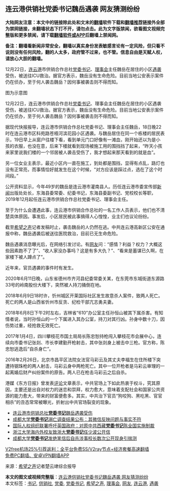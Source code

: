  <h2>连云港供销社党委书记魏岳遇袭 网友猜测纷纷</h2> <p class="notice"><b>大陆网友注意：本文中的链接除此处和文末的<a href="https://github.com/bannedbook/fanqiang" >翻墙</a>软件下载和<a href="https://github.com/killgcd/justmysocks/blob/master/README.md">翻墙推荐</a>链接外全部为禁网链接，未翻墙状态下打不开，请勿点击。此为文字版禁闻，欲看图文视频完整版和更多禁闻，请下载<a href="https://github.com/bannedbook/fanqiang">翻墙软件或APP</a>后翻墙上禁闻网。</p><p>备注：翻墙看新闻非常安全，翻墙以真实身份发表敏感言论有一定风险，但只看不说则没有任何风险，翻的人太多，政府管不过来，也不管。信息自由是天赋人权，请放心大胆的翻墙。</b></p>  <div class="entry"> <p id="summary">12月22日，<a href="https://www.bannedbook.org/bnews/tag/%e8%bf%9e%e4%ba%91%e6%b8%af/" class="st_tag internal_tag" rel="tag" title="标签 连云港 下的日志">连云港</a>市供销合作总社<a href="https://www.bannedbook.org/bnews/tag/%E5%85%9A%E5%A7%94/" class="st_tag internal_tag" rel="tag" title="标签 党委 下的日志">党委</a><a href="https://www.bannedbook.org/bnews/tag/%e4%b9%a6%e8%ae%b0/" class="st_tag internal_tag" rel="tag" title="标签 书记 下的日志">书记</a>、<a href="https://www.bannedbook.org/bnews/tag/%E7%90%86%E4%BA%8B%E4%BC%9A/" class="st_tag internal_tag" rel="tag" title="标签 理事会 下的日志">理事会</a>主任魏岳在居住的小区<a href="https://www.bannedbook.org/bnews/tag/%E9%81%87%E8%A2%AD/" class="st_tag internal_tag" rel="tag" title="标签 遇袭 下的日志">遇袭</a>受伤，被送往ICU救治。据官方表示，魏岳没有生命危险。目前当地公安表示案件仍在侦办，至于何人袭击魏岳？因何事被袭击则不得而知。</p> <p id="conimg">图为示意图</p> <p>12月22日，连云港市供销合作总社<a href="https://www.bannedbook.org/bnews/tag/%E5%85%9A%E5%A7%94%E4%B9%A6%E8%AE%B0/" class="st_tag internal_tag" rel="tag" title="标签 党委书记 下的日志">党委书记</a>、理事会主任魏岳在居住的小区遇袭受伤，被送往ICU救治。据官方表示，魏岳没有生命危险。目前当地公安表示案件仍在侦办，至于何人袭击魏岳？因何事被袭击则不得而知。</p> <p>据现代快报报导，连云港市供销合作总社党委书记、理事会主任魏岳，18日晚22时在连云港市区科苑路苍梧河滨花园小区遇袭。与魏岳居住在同一个栋楼的居民表示，19日早上从窗户往楼下看，看到单元门口好像有一滩血，刚开始还以为是小孩的衣服，也没在意，后来下楼就看到现场被施工用的围挡挡了起来，“昨天小孩来家里说我们楼的一个邻居被人袭击受伤了，我才想起来那天看到的就是血”。</p>  <p>另一位女业主表示，最近小区内一直在施工，到处都是围挡，显得有点乱，路灯也没有正常亮，而事情恰好就发生在这个时候，“对方应该是踩过点，选在了这个时间段。”</p> <p>公开资料显示，今年49岁的魏岳是连云港市灌南县人。历任连云港市委宣传部<span class='wp_keywordlink_affiliate'><a href="https://www.bannedbook.org/" title="新闻">新闻</a></span>出版处处长，东海县委常委、纪委书记，东海县委副书记、党校校长等职，2019年12月起任连云港市供销合作总社党委书记、理事会主任。</p> <p>至于为什么会遭遇此事，连云港市供销合作总社的一名工作人员表示，他们也不清楚具体原因。事发后，小区居民被此事搞得人心惶惶，业主们也议论纷纷。</p> <p>截至<span class='wp_keywordlink_affiliate'><a href="https://www.soundofhope.org" title="希望之声" target="_blank">希望之声</a></span>记者发稿时止，袭击魏岳的人仍然在逃。中共连云港高新区公安在通报中称，魏岳遇袭后被送往医院救治，目前已无生命危险。</p>  <p>魏岳遇袭消息曝光后，在网络引发讨论。有<a href="https://www.bannedbook.org/bnews/tag/%e7%bd%91%e5%8f%8b/" class="st_tag internal_tag" rel="tag" title="标签 网友 下的日志">网友</a>问：“感情？利益？权力？大概这些因素跑不了了”、“收人家没办事吗？这是有多大仇？”、“看来是蓄谋已久啊，在家楼下被人蹲点了”。</p> <p>近年来，官员遇袭的事件时有发生。</p> <p>2020年6月11日晚，山东省德州市齐河县纪委常委关某，在东莞市东城街道东源路33号的岭南股份大楼下，突然被人持刀捅倒在地。</p> <p>2018年6月9日18时许，忻州城区开莱国际社区发生故意杀人案件，致两人死亡。死亡的两人是山西省忻州市反贪、纪检干部亢志勇夫妻。</p>  <p>2018年6月8日下午2时左右，吉林省“610”办公室主任孙恒山被其下属杀害。有知情者说，当时孙恒山的一个下属进入其办公室，持刀对其行凶。孙身中数十刀，因伤势过重，经抢救无效死亡。</p> <p>2017年1月4日，四川攀枝花市国土局局长陈忠恕持枪闯入攀枝花市会展中心，连续向市委书记张剡、市长李建勤开枪射击，其中张剡身上被击中三枪。官方称，陈忠恕逃逸后“自杀身亡”。</p> <p>2016年2月26日，北京市昌平区法院女法官马彩云及其丈夫李福生在住所楼下突遭持钢珠枪的两人射击，马彩云身中两枪死亡。其中一位开枪者是马彩云审理的一起离婚后财产纠纷案件的原告。两人已在枪击马彩云之后自杀。</p> <p>港媒《东方日报》曾发表<span class='wp_keywordlink_affiliate'><a href="https://www.bannedbook.org/bnews/comments/" title="新闻评论" target="_blank">评论</a></span>文章表示，中共官场上下如此热衷于权斗，究其原因，主要还是出自对权力的迷恋和崇拜，权力愈大，意味着支配社会和国家公共资源的能力愈大，带来的财富便愈多。其实，中共治下官员“狗咬狗、黑吃黑、官官相杀”的丑态常常被曝光，折射出中共官场裂变的现象。</p>  <ul class='op-related-articles' title='相关阅读'> <li><a href='https://www.bannedbook.org/bnews/baitai/20201223/1453355.html' target='_blank'>连云港市供销总社<b>党委书记</b>魏岳遇袭受伤</a></li> <li><a href='https://www.bannedbook.org/bnews/headline/20201127/1438248.html' target='_blank'>成都大学<b>党委书记</b>溺亡调查结果公布：其微信反映问题与事实不符</a></li> <li><a href='https://www.bannedbook.org/bnews/headline/20201126/1437057.html' target='_blank'>国际人权组织联署呼吁英国政府：对原中共西藏<b>党委书记</b>陈全国实施制裁</a></li> <li><a href='https://www.bannedbook.org/bnews/baitai/20201125/1436475.html' target='_blank'>浙江大学海内外校友致浙大<b>党委书记</b>任少波公开信</a></li> <li><a href='https://www.bannedbook.org/bnews/baitai/20201124/1436411.html' target='_blank'>成都大学<b>党委书记</b>发绝笔信后自杀涉事校长数次公开现身引揣测</a></li> </ul> <p class="texttj"> <a href="https://github.com/bannedbook/fanqiang/wiki/V2ray%E6%9C%BA%E5%9C%BA" target="_blank">V2free机场25%引荐返利：全平台免费SS/V2ray节点+经济套餐高速翻墙</a><br/> <a href="https://github.com/bannedbook/fanqiang/wiki/%E7%A6%81%E9%97%BB%E7%BD%91%E5%AE%89%E5%8D%93%E7%BF%BB%E5%A2%99%E6%96%B0%E9%97%BBAPP" target="_blank">免费PC翻墙、安卓VPN翻墙APP</a></p><p> 来源：<a href="https://www.bannedbook.org/bnews/tag/%e5%b8%8c%e6%9c%9b%e4%b9%8b%e5%a3%b0/" class="st_tag internal_tag" rel="tag" title="标签 希望之声 下的日志">希望之声</a>记者楚云珒综合报导 </p><a name='sharetosocial'></a>       <div><b>本文的图文或视频完整版</b>：<a href='https://www.bannedbook.org/bnews/cbnews/20201224/1453804.html'>连云港供销社党委书记魏岳遇袭 网友猜测纷纷</a></div>  </div><!--END ENTRY--> <div class="postfooter"> <div>本文标签：<a href="https://www.bannedbook.org/bnews/tag/%e4%b9%a6%e8%ae%b0/" rel="tag">书记</a>, <a href="https://www.bannedbook.org/bnews/tag/%e4%be%9b%e9%94%80%e7%a4%be/" rel="tag">供销社</a>, <a href="https://www.bannedbook.org/bnews/tag/%E5%85%9A%E5%A7%94/" rel="tag">党委</a>, <a href="https://www.bannedbook.org/bnews/tag/%E5%85%9A%E5%A7%94%E4%B9%A6%E8%AE%B0/" rel="tag">党委书记</a>, <a href="https://www.bannedbook.org/bnews/tag/%e5%b8%8c%e6%9c%9b%e4%b9%8b%e5%a3%b0/" rel="tag">希望之声</a>, <a href="https://www.bannedbook.org/bnews/tag/%E7%90%86%E4%BA%8B%E4%BC%9A/" rel="tag">理事会</a>, <a href="https://www.bannedbook.org/bnews/tag/%e7%bd%91%e5%8f%8b/" rel="tag">网友</a>, <a href="https://www.bannedbook.org/bnews/tag/%e8%bf%9e%e4%ba%91%e6%b8%af/" rel="tag">连云港</a>, <a href="https://www.bannedbook.org/bnews/tag/%E9%81%87%E8%A2%AD/" rel="tag">遇袭</a></div>  </div><!--END POSTFOOTER--> 